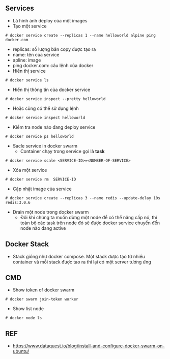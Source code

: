 ## Services
* Là hình ảnh deploy của một images
* Tạo một service
```
# docker service create --replicas 1 --name helloworld alpine ping docker.com
```
  * replicas: số lượng bản copy được tạo ra
  * name: tên của service
  * apline: image
  * ping docker.com: câu lệnh của docker
* Hiển thị service
```
# docker service ls
```
* Hiển thị thông tin của docker service
```
# docker service inspect --pretty helloworld
```
* Hoặc cũng có thể sử dụng lệnh
```
# docker service inspect helloworld
```
* Kiểm tra node nào đang deploy service
```
# docker service ps helloworld
```
* Sacle service in docker swarm
  * Container chạy trong service gọi là **task**
```
# docker service scale <SERVICE-ID>=<NUMBER-OF-SERVICE>
```
* Xóa một service
```
# docker service rm  SERVICE-ID
```
* Cập nhật image của service
```
# docker service create --replicas 3 --name redis --update-delay 10s redis:3.0.6
```
* Drain một node trong docker swarm
  * Đôi khi chúng ta muốn dừng một node để có thể nâng cấp nó, thì toàn bộ các task trên node đó sẽ được docker service chuyển đến node nào đang active

## Docker Stack
* Stack giống như docker compose. Một stack được tạo từ nhiều container và mỗi stack được tao ra thì lại có một server tương ứng

## CMD
* Show token of docker swarm
```
# docker swarm join-token worker
```

* Show list node
```
# docker node ls
```

## REF
* https://www.dataquest.io/blog/install-and-configure-docker-swarm-on-ubuntu/